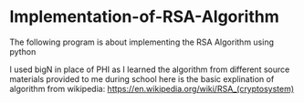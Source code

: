 # Implementation-of-RSA-Algorithm
The following program is about implementing the RSA Algorithm using python


I used bigN in place of PHI as I learned the algorithm from different source materials provided to me during school here is the basic explination of algorithm from wikipedia: https://en.wikipedia.org/wiki/RSA_(cryptosystem)
